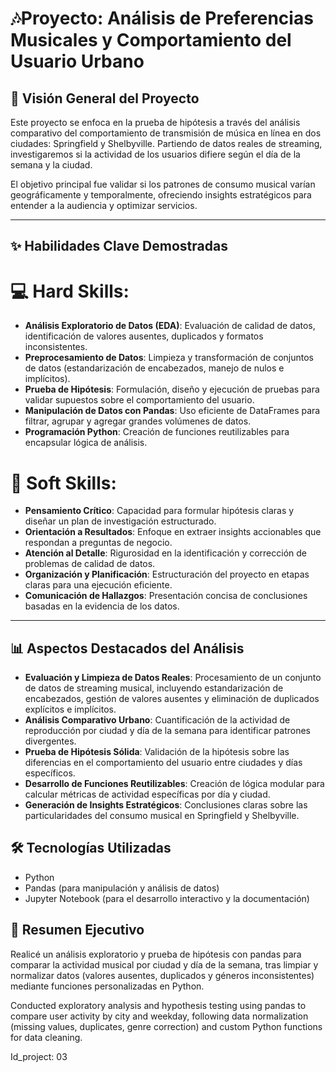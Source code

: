 # 🎶Proyecto: Análisis de Preferencias Musicales y Comportamiento del Usuario Urbano

## 🎯 Visión General del Proyecto
Este proyecto se enfoca en la prueba de hipótesis a través del análisis comparativo del comportamiento de transmisión de música en línea en dos ciudades: Springfield y Shelbyville. Partiendo de datos reales de streaming, investigaremos si la actividad de los usuarios difiere según el día de la semana y la ciudad.

El objetivo principal fue validar si los patrones de consumo musical varían geográficamente y temporalmente, ofreciendo insights estratégicos para entender a la audiencia y optimizar servicios.

---

## ✨ Habilidades Clave Demostradas

# 💻 Hard Skills:
- **Análisis Exploratorio de Datos (EDA)**: Evaluación de calidad de datos, identificación de valores ausentes, duplicados y formatos inconsistentes.
- **Preprocesamiento de Datos**: Limpieza y transformación de conjuntos de datos (estandarización de encabezados, manejo de nulos e implícitos).
- **Prueba de Hipótesis**: Formulación, diseño y ejecución de pruebas para validar supuestos sobre el comportamiento del usuario.
- **Manipulación de Datos con Pandas**: Uso eficiente de DataFrames para filtrar, agrupar y agregar grandes volúmenes de datos.
- **Programación Python**: Creación de funciones reutilizables para encapsular lógica de análisis.

# 🤝 Soft Skills:
- **Pensamiento Crítico**: Capacidad para formular hipótesis claras y diseñar un plan de investigación estructurado.
- **Orientación a Resultados**: Enfoque en extraer insights accionables que respondan a preguntas de negocio.
- **Atención al Detalle**: Rigurosidad en la identificación y corrección de problemas de calidad de datos.
- **Organización y Planificación**: Estructuración del proyecto en etapas claras para una ejecución eficiente.
- **Comunicación de Hallazgos**: Presentación concisa de conclusiones basadas en la evidencia de los datos.

---

## 📊 Aspectos Destacados del Análisis
- **Evaluación y Limpieza de Datos Reales**: Procesamiento de un conjunto de datos de streaming musical, incluyendo estandarización de encabezados, gestión de valores ausentes y eliminación de duplicados explícitos e implícitos.
- **Análisis Comparativo Urbano**: Cuantificación de la actividad de reproducción por ciudad y día de la semana para identificar patrones divergentes.
- **Prueba de Hipótesis Sólida**: Validación de la hipótesis sobre las diferencias en el comportamiento del usuario entre ciudades y días específicos.
- **Desarrollo de Funciones Reutilizables**: Creación de lógica modular para calcular métricas de actividad específicas por día y ciudad.
- **Generación de Insights Estratégicos**: Conclusiones claras sobre las particularidades del consumo musical en Springfield y Shelbyville.

## 🛠️ Tecnologías Utilizadas
- Python 
- Pandas (para manipulación y análisis de datos)
- Jupyter Notebook (para el desarrollo interactivo y la documentación)

## 📂 Resumen Ejecutivo
Realicé un análisis exploratorio y prueba de hipótesis con pandas para comparar la actividad musical por ciudad y día de la semana, tras limpiar y normalizar datos (valores ausentes, duplicados y géneros inconsistentes) mediante funciones personalizadas en Python.

Conducted exploratory analysis and hypothesis testing using pandas to compare user activity by city and weekday, following data normalization (missing values, duplicates, genre correction) and custom Python functions for data cleaning.

Id_project: 03
